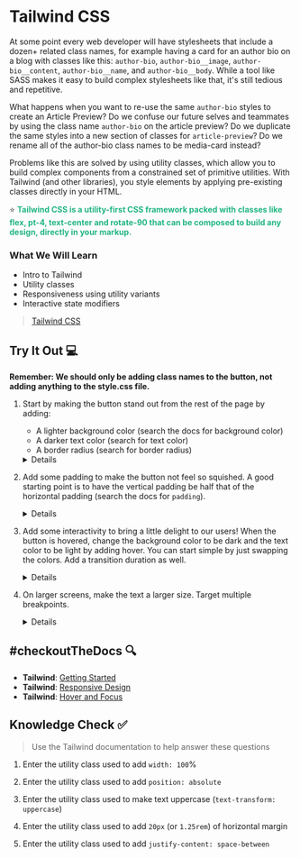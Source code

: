 # Tailwind CSS

At some point every web developer will have stylesheets that include a dozen+ related class names, for example having a card for an author bio on a blog with classes like this: `author-bio`, `author-bio__image`, `author-bio__content`, `author-bio__name`, and `author-bio__body`. While a tool like SASS makes it easy to build complex stylesheets like that, it's still tedious and repetitive.

What happens when you want to re-use the same `author-bio` styles to create an Article Preview? Do we confuse our future selves and teammates by using the class name `author-bio` on the article preview? Do we duplicate the same styles into a new section of classes for `article-preview`? Do we rename all of the author-bio class names to be media-card instead?

Problems like this are solved by using utility classes, which allow you to build complex components from a constrained set of primitive utilities. With Tailwind (and other libraries), you style elements by applying pre-existing classes directly in your HTML.

⭐ <span style = "color: #21B581">**Tailwind CSS is a utility-first CSS framework packed with classes like flex, pt-4, text-center and rotate-90 that can be composed to build any design, directly in your markup.**</span>

### What We Will Learn
- Intro to Tailwind
- Utility classes
- Responsiveness using utility variants
- Interactive state modifiers

>[Tailwind CSS](https://www.loom.com/share/3970a5c42bc342afadde567267a3be47)

## Try It Out 💻

**Remember: We should only be adding class names to the button, not adding anything to the style.css file.**

1. Start by making the button stand out from the rest of the page by adding:
    - A lighter background color (search the docs for background color)
    - A darker text color (search for text color) 
    - A border radius (search for border radius)
    <details>

    ```html
    <button class="bg-white text-black rounded-lg">
        Sign me up!
    </button>
    ```

    </details>

2. Add some padding to make the button not feel so squished. A good starting point is to have the vertical padding be half that of the horizontal padding (search the docs for `padding`).

    <details>

    ```html
    <button class="bg-white text-black rounded-lg py-6 px-3">
        Sign me up!
    </button>
    ```

    </details>

3. Add some interactivity to bring a little delight to our users! When the button is hovered, change the background color to be dark and the text color to be light by adding hover. You can start simple by just swapping the colors. Add a transition duration as well.
    <details>

    ```html
    <button class="bg-white text-black rounded-lg py-6 px-3 hover:bg-black hover:text-white duration-300">
        Sign me up!
    </button>
    ```

    <details>

4. On larger screens, make the text a larger size. Target multiple breakpoints.

    <details>

    ```html
    <button class="bg-white text-black rounded-lg px-6 py-3 hover:bg-black hover:text-white duration-300 sm:text-lg md:text-2xl md:px-8 md:py-4">
        Sign me up!
    </button>
    ```

    <details>

## #checkoutTheDocs 🔍
- **Tailwind**: [Getting Started](https://tailwindcss.com/docs/installation)
- **Tailwind**: [Responsive Design](https://tailwindcss.com/docs/responsive-design)
- **Tailwind**: [Hover and Focus](https://tailwindcss.com/docs/hover-focus-and-other-states)

## Knowledge Check ✅

> Use the Tailwind documentation to help answer these questions

1. Enter the utility class used to add `width: 100`%

2. Enter the utility class used to add `position: absolute`

3. Enter the utility class used to make text uppercase (`text-transform: uppercase`)

4. Enter the utility class used to add `20px` (or `1.25rem`) of horizontal margin

5. Enter the utility class used to add `justify-content: space-between`